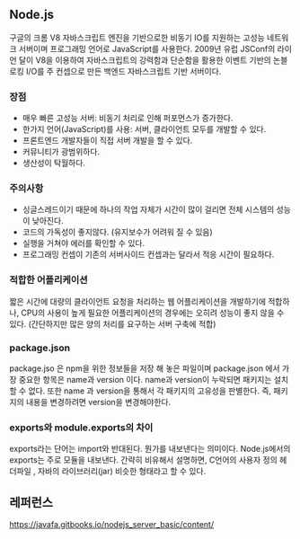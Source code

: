 ## Node.js
구글의 크롬 V8 자바스크립트 엔진을 기반으로한 비동기 IO를 지원하는 고성능 네트워크 서버이며 프로그래밍 언어로 JavaScript를 사용한다. 2009년 유럽 JSConf의 라이언 달이 V8을 이용하여 자바스크립트의 강력함과 단순함을 활용한 이벤트 기반의 논블로킹 I/O를 주 컨셉으로 만든 백엔드 자바스크립트 기반 서버이다.

<h3>장점</h3>
<ul>
  <li>매우 빠른 고성능 서버: 비동기 처리로 인해 퍼포먼스가 증가한다.</li>
  <li>한가지 언어(JavaScript)를 사용: 서버, 클라이언트 모두를 개발할 수 있다.</li>
  <li>프론트엔드 개발자들이 직접 서버 개발을 할 수 있다.</li>
  <li>커뮤니티가 광범위하다.</li>
  <li>생산성이 탁월하다.</li>
</ul>

<h3>주의사항</h3>
<ul>
  <li>싱글스레드이기 때문에 하나의 작업 자체가 시간이 많이 걸리면 전체 시스템의 성능이 낮아진다.</li>
  <li>코드의 가독성이 좋지않다. (유지보수가 어려워 질 수 있음)</li>
  <li>실행을 거쳐야 에러를 확인할 수 있다.</li>
  <li>프로그래밍 컨셉이 기존의 서버사이드 컨셉과는 달라서 적응 시간이 필요하다.</li>
</ul>

<h3>적합한 어플리케이션</h3>
짧은 시간에 대량의 클라이언트 요청을 처리하는 웹 어플리케이션을 개발하기에 적합하나, CPU의 사용이 높게 필요한 어플리케이션의 경우에는 오히려 성능이 좋지 않을 수 있다. (간단하지만 많은 양의 처리를 요구하는 서버 구축에 적합)

<h3>package.json</h3>

package.jso 은 npm을 위한 정보들을 저장 해 놓은 파일이며 package.json 에서 가장 중요한 항목은 name과 version 이다. name과 version이 누락되면 패키지는 설치 할 수 없다. 또한 name 과 version을 통해서 각 패키지의 고유성을 판별한다. 즉, 패키지의 내용을 변경하려면 version을 변경해야한다.

<h3>exports와 module.exports의 차이</h3>

exports라는 단어는 import와 반대된다. 뭔가를 내보낸다는 의미이다. Node.js에서의 exports는 주로 모듈을 내보낸다. 간략히 비유해서 설명하면, C언어의 사용자 정의 헤더파일 , 자바의 라이브러리(jar) 비슷한 형태라고 할 수 있다.

## 레퍼런스
https://javafa.gitbooks.io/nodejs_server_basic/content/
